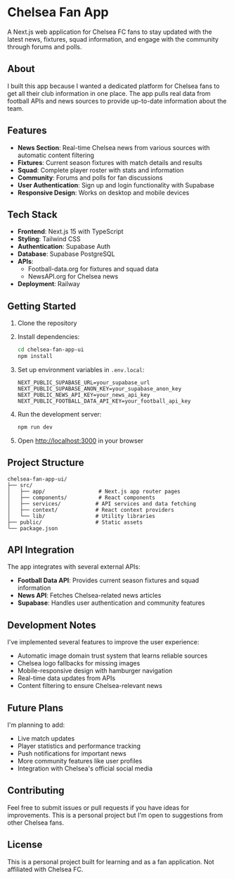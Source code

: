 # Chelsea Fan App

A Next.js web application for Chelsea FC fans to stay updated with the latest news, fixtures, squad information, and engage with the community through forums and polls.

## About

I built this app because I wanted a dedicated platform for Chelsea fans to get all their club information in one place. The app pulls real data from football APIs and news sources to provide up-to-date information about the team.

## Features

- **News Section**: Real-time Chelsea news from various sources with automatic content filtering
- **Fixtures**: Current season fixtures with match details and results
- **Squad**: Complete player roster with stats and information
- **Community**: Forums and polls for fan discussions
- **User Authentication**: Sign up and login functionality with Supabase
- **Responsive Design**: Works on desktop and mobile devices

## Tech Stack

- **Frontend**: Next.js 15 with TypeScript
- **Styling**: Tailwind CSS
- **Authentication**: Supabase Auth
- **Database**: Supabase PostgreSQL
- **APIs**: 
  - Football-data.org for fixtures and squad data
  - NewsAPI.org for Chelsea news
- **Deployment**: Railway

## Getting Started

1. Clone the repository
2. Install dependencies:
   ```bash
   cd chelsea-fan-app-ui
   npm install
   ```

3. Set up environment variables in `.env.local`:
   ```
   NEXT_PUBLIC_SUPABASE_URL=your_supabase_url
   NEXT_PUBLIC_SUPABASE_ANON_KEY=your_supabase_anon_key
   NEXT_PUBLIC_NEWS_API_KEY=your_news_api_key
   NEXT_PUBLIC_FOOTBALL_DATA_API_KEY=your_football_api_key
   ```

4. Run the development server:
   ```bash
   npm run dev
   ```

5. Open [http://localhost:3000](http://localhost:3000) in your browser

## Project Structure

```
chelsea-fan-app-ui/
├── src/
│   ├── app/                 # Next.js app router pages
│   ├── components/          # React components
│   ├── services/           # API services and data fetching
│   ├── context/            # React context providers
│   └── lib/                # Utility libraries
├── public/                 # Static assets
└── package.json
```

## API Integration

The app integrates with several external APIs:

- **Football Data API**: Provides current season fixtures and squad information
- **News API**: Fetches Chelsea-related news articles
- **Supabase**: Handles user authentication and community features

## Development Notes

I've implemented several features to improve the user experience:

- Automatic image domain trust system that learns reliable sources
- Chelsea logo fallbacks for missing images
- Mobile-responsive design with hamburger navigation
- Real-time data updates from APIs
- Content filtering to ensure Chelsea-relevant news

## Future Plans

I'm planning to add:
- Live match updates
- Player statistics and performance tracking
- Push notifications for important news
- More community features like user profiles
- Integration with Chelsea's official social media

## Contributing

Feel free to submit issues or pull requests if you have ideas for improvements. This is a personal project but I'm open to suggestions from other Chelsea fans.

## License

This is a personal project built for learning and as a fan application. Not affiliated with Chelsea FC. 
